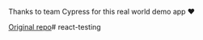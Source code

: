 Thanks to team Cypress for this real world demo app ❤️

<a href="https://github.com/cypress-io/cypress-realworld-app">Original repo</a># react-testing
